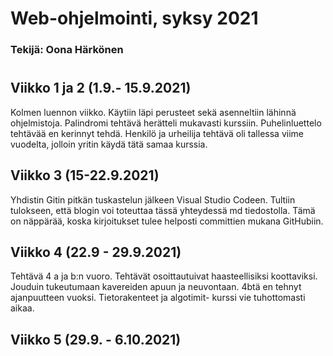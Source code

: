 # Web-ohjelmointi, syksy 2021

### Tekijä: Oona Härkönen

#

## Viikko 1 ja 2 (1.9.- 15.9.2021)

Kolmen luennon viikko. Käytiin läpi perusteet sekä asenneltiin lähinnä ohjelmistoja. Palindromi tehtävä herätteli mukavasti kurssiin.
Puhelinluettelo tehtävää en kerinnyt tehdä. Henkilö ja urheilija tehtävä oli tallessa viime vuodelta, jolloin yritin käydä tätä samaa kurssia.

## Viikko 3 (15-22.9.2021)

Yhdistin Gitin pitkän tuskastelun jälkeen Visual Studio Codeen. Tultiin tulokseen, että blogin voi toteuttaa tässä yhteydessä md tiedostolla. Tämä on näppärää, koska kirjoitukset tulee helposti committien mukana GitHubiin.

## Viikko 4 (22.9 - 29.9.2021)

Tehtävä 4 a ja b:n vuoro. Tehtävät osoittautuivat haasteellisiksi koottaviksi. Jouduin tukeutumaan kavereiden apuun ja neuvontaan.
4btä en tehnyt ajanpuutteen vuoksi. Tietorakenteet ja algotimit- kurssi vie tuhottomasti aikaa.

## Viikko 5 (29.9. - 6.10.2021)
